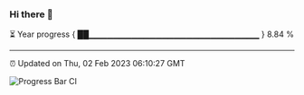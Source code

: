 ### Hi there 👋

⏳ Year progress { ██▁▁▁▁▁▁▁▁▁▁▁▁▁▁▁▁▁▁▁▁▁▁▁▁▁▁▁▁ } 8.84 %

---

⏰ Updated on Thu, 02 Feb 2023 06:10:27 GMT

![Progress Bar CI](https://github.com/Shyam-Makwana/GitHub-Actions-Demo/workflows/Progress%20Bar%20CI/badge.svg)
